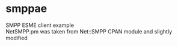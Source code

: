 # smppae
SMPP ESME client example<br />
NetSMPP.pm was taken from Net::SMPP CPAN module and slightly modified
